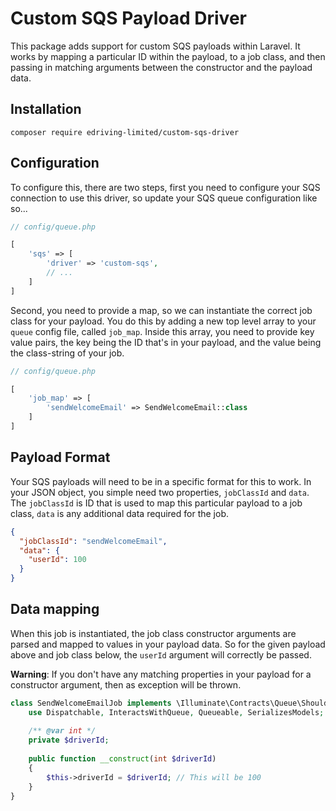 # Custom SQS Payload Driver

This package adds support for custom SQS payloads within Laravel. It works by mapping a particular ID within the
payload, to a job class, and then passing in matching arguments between the constructor and the payload data.

## Installation

`composer require edriving-limited/custom-sqs-driver`

## Configuration

To configure this, there are two steps, first you need to configure your SQS connection to use this driver, so update
your SQS queue configuration like so...

```php
// config/queue.php

[
    'sqs' => [
        'driver' => 'custom-sqs',
        // ...
    ]
]
```

Second, you need to provide a map, so we can instantiate the correct job class for your payload. You do this by adding a
new top level array to your `queue` config file, called `job_map`. Inside this array, you need to provide key value
pairs, the key being the ID that's in your payload, and the value being the class-string of your job.

```php
// config/queue.php

[
    'job_map' => [
        'sendWelcomeEmail' => SendWelcomeEmail::class 
    ]
]
```

## Payload Format

Your SQS payloads will need to be in a specific format for this to work. In your JSON object, you simple need two
properties, `jobClassId` and `data`. The `jobClassId` is ID that is used to map this particular payload to a job
class, `data` is any additional data required for the job.

```json
{
  "jobClassId": "sendWelcomeEmail",
  "data": {
    "userId": 100
  }
}
```

## Data mapping

When this job is instantiated, the job class constructor arguments are parsed and mapped to values in your payload data.
So for the given payload above and job class below, the `userId` argument will correctly be passed.

**Warning**: If you don't have any matching properties in your payload for a constructor argument, then as exception
will be thrown.

```php
class SendWelcomeEmailJob implements \Illuminate\Contracts\Queue\ShouldQueue {
    use Dispatchable, InteractsWithQueue, Queueable, SerializesModels;
    
    /** @var int */
    private $driverId;
    
    public function __construct(int $driverId)
    {
        $this->driverId = $driverId; // This will be 100
    }
}
```